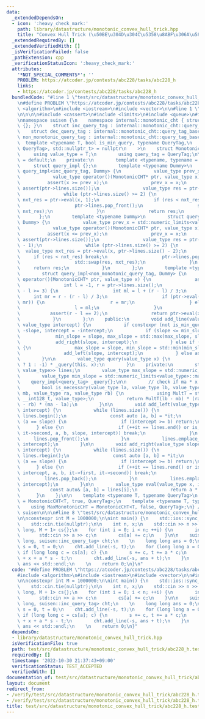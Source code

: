 ```yaml
---
data:
  _extendedDependsOn:
  - icon: ':heavy_check_mark:'
    path: library/datastructure/monotonic_convex_hull_trick.hpp
    title: "Convex Hull Trick (\u50BE\u304D\u304C\u5358\u8ABF\u306A\u5834\u5408)"
  _extendedRequiredBy: []
  _extendedVerifiedWith: []
  _isVerificationFailed: false
  _pathExtension: cpp
  _verificationStatusIcon: ':heavy_check_mark:'
  attributes:
    '*NOT_SPECIAL_COMMENTS*': ''
    PROBLEM: https://atcoder.jp/contests/abc228/tasks/abc228_h
    links:
    - https://atcoder.jp/contests/abc228/tasks/abc228_h
  bundledCode: "#line 1 \"test/src/datastructure/monotonic_convex_hull_trick/abc228_h.test.cpp\"\
    \n#define PROBLEM \"https://atcoder.jp/contests/abc228/tasks/abc228_h\"\n\n#include\
    \ <algorithm>\n#include <iostream>\n#include <vector>\n\n#line 1 \"library/datastructure/monotonic_convex_hull_trick.hpp\"\
    \n\n\n\n#include <cassert>\n#include <limits>\n#include <queue>\n#include <type_traits>\n\
    \nnamespace suisen {\n    namespace internal::monotonic_cht { struct query_tag_base\
    \ {}; }\n    struct inc_query_tag : internal::monotonic_cht::query_tag_base {};\n\
    \    struct dec_query_tag : internal::monotonic_cht::query_tag_base {};\n    struct\
    \ non_monotonic_query_tag : internal::monotonic_cht::query_tag_base {};\n\n  \
    \  template <typename T, bool is_min_query, typename QueryTag,\n        std::enable_if_t<std::is_base_of_v<internal::monotonic_cht::query_tag_base,\
    \ QueryTag>, std::nullptr_t> = nullptr\n    >\n    struct MonotonicCHT {\n   \
    \     using value_type = T;\n        using query_tag = QueryTag;\n\n        MonotonicCHT()\
    \ = default;\n    private:\n        template <typename, typename = void>\n   \
    \     struct query_impl {};\n        template <typename Dummy>\n        struct\
    \ query_impl<inc_query_tag, Dummy> {\n            value_type prev_x = std::numeric_limits<value_type>::min();\n\
    \            value_type operator()(MonotonicCHT* ptr, value_type x) {\n      \
    \          assert(x >= prev_x);\n                prev_x = x;\n               \
    \ assert(ptr->lines.size());\n                value_type res = ptr->eval(x, 0);\n\
    \                while (ptr->lines.size() >= 2) {\n                    value_type\
    \ nxt_res = ptr->eval(x, 1);\n                    if (res < nxt_res) break;\n\
    \                    ptr->lines.pop_front();\n                    std::swap(res,\
    \ nxt_res);\n                }\n                return res;\n            }\n \
    \       };\n        template <typename Dummy>\n        struct query_impl<dec_query_tag,\
    \ Dummy> {\n            value_type prev_x = std::numeric_limits<value_type>::max();\n\
    \            value_type operator()(MonotonicCHT* ptr, value_type x) {\n      \
    \          assert(x <= prev_x);\n                prev_x = x;\n               \
    \ assert(ptr->lines.size());\n                value_type res = ptr->eval(x, ptr->lines.size()\
    \ - 1);\n                while (ptr->lines.size() >= 2) {\n                  \
    \  value_type nxt_res = ptr->eval(x, ptr->lines.size() - 2);\n               \
    \     if (res < nxt_res) break;\n                    ptr->lines.pop_back();\n\
    \                    std::swap(res, nxt_res);\n                }\n           \
    \     return res;\n            }\n        };\n        template <typename Dummy>\n\
    \        struct query_impl<non_monotonic_query_tag, Dummy> {\n            value_type\
    \ operator()(MonotonicCHT* ptr, value_type x) {\n                assert(ptr->lines.size());\n\
    \                int l = -1, r = ptr->lines.size();\n                while (r\
    \ - l >= 3) {\n                    int ml = l + (r - l) / 3;\n               \
    \     int mr = r - (r - l) / 3;\n                    if (ptr->eval(x, ml) < ptr->eval(x,\
    \ mr)) {\n                        r = mr;\n                    } else {\n    \
    \                    l = ml;\n                    }\n                }\n     \
    \           assert(r - l == 2);\n                return ptr->eval(x, l + 1);\n\
    \            }\n        };\n    public:\n        void add_line(value_type slope,\
    \ value_type intercept) {\n            if constexpr (not is_min_query) slope =\
    \ -slope, intercept = -intercept;\n            if (slope <= min_slope) {\n   \
    \             min_slope = slope, max_slope = std::max(max_slope, slope);\n   \
    \             add_right(slope, intercept);\n            } else if (slope >= max_slope)\
    \ {\n                max_slope = slope, min_slope = std::min(min_slope, slope);\n\
    \                add_left(slope, intercept);\n            } else assert(false);\n\
    \        }\n\n        value_type query(value_type x) {\n            return (is_min_query\
    \ ? 1 : -1) * _query(this, x);\n        }\n    private:\n        std::deque<std::pair<value_type,\
    \ value_type>> lines;\n        value_type max_slope = std::numeric_limits<value_type>::min();\n\
    \        value_type min_slope = std::numeric_limits<value_type>::max();\n    \
    \    query_impl<query_tag> _query{};\n\n        // check if ma * x + mb is necessary.\n\
    \        bool is_necessary(value_type la, value_type lb, value_type ma, value_type\
    \ mb, value_type ra, value_type rb) {\n            using MultT = std::conditional_t<std::is_integral_v<value_type>,\
    \ __int128_t, value_type>;\n            return MultT(lb - mb) * (ra - ma) > MultT(mb\
    \ - rb) * (ma - la);\n        }\n\n        void add_left(value_type slope, value_type\
    \ intercept) {\n            while (lines.size()) {\n                auto it =\
    \ lines.begin();\n                const auto [a, b] = *it;\n                if\
    \ (a == slope) {\n                    if (intercept >= b) return;\n          \
    \      } else {\n                    if (++it == lines.end() or is_necessary(it->first,\
    \ it->second, a, b, slope, intercept)) break;\n                }\n           \
    \     lines.pop_front();\n            }\n            lines.emplace_front(slope,\
    \ intercept);\n        }\n\n        void add_right(value_type slope, value_type\
    \ intercept) {\n            while (lines.size()) {\n                auto it =\
    \ lines.rbegin();\n                const auto [a, b] = *it;\n                if\
    \ (a == slope) {\n                    if (intercept >= b) return;\n          \
    \      } else {\n                    if (++it == lines.rend() or is_necessary(slope,\
    \ intercept, a, b, it->first, it->second)) break;\n                }\n       \
    \         lines.pop_back();\n            }\n            lines.emplace_back(slope,\
    \ intercept);\n        }\n\n        value_type eval(value_type x, int i) {\n \
    \           const auto& [a, b] = lines[i];\n            return a * x + b;\n  \
    \      }\n    };\n\n    template <typename T, typename QueryTag>\n    using MinMonotonicCHT\
    \ = MonotonicCHT<T, true, QueryTag>;\n    template <typename T, typename QueryTag>\n\
    \    using MaxMonotonicCHT = MonotonicCHT<T, false, QueryTag>;\n} // namespace\
    \ suisen\n\n\n#line 8 \"test/src/datastructure/monotonic_convex_hull_trick/abc228_h.test.cpp\"\
    \n\nconstexpr int M = 1000000;\n\nint main() {\n    std::ios::sync_with_stdio(false);\n\
    \    std::cin.tie(nullptr);\n\n    int n, x;\n    std::cin >> n >> x;\n\n    std::array<long\
    \ long, M + 1> cs{};\n    for (int i = 0; i < n; ++i) {\n        int a, c;\n \
    \       std::cin >> a >> c;\n        cs[a] += c;\n    }\n\n    suisen::MinMonotonicCHT<long\
    \ long, suisen::inc_query_tag> cht;\n    \n    long long ans = 0;\n    long long\
    \ s = 0, t = 0;\n    cht.add_line(-s, t);\n    for (long long a = 0; a <= M; ++a)\
    \ if (long long c = cs[a]; c) {\n        s += c, t += a * c;\n        ans = cht.query(a)\
    \ + x + a * s - t;\n        cht.add_line(-s, ans + t);\n    }\n    std::cout <<\
    \ ans << std::endl;\n    \n    return 0;\n}\n"
  code: "#define PROBLEM \"https://atcoder.jp/contests/abc228/tasks/abc228_h\"\n\n\
    #include <algorithm>\n#include <iostream>\n#include <vector>\n\n#include \"library/datastructure/monotonic_convex_hull_trick.hpp\"\
    \n\nconstexpr int M = 1000000;\n\nint main() {\n    std::ios::sync_with_stdio(false);\n\
    \    std::cin.tie(nullptr);\n\n    int n, x;\n    std::cin >> n >> x;\n\n    std::array<long\
    \ long, M + 1> cs{};\n    for (int i = 0; i < n; ++i) {\n        int a, c;\n \
    \       std::cin >> a >> c;\n        cs[a] += c;\n    }\n\n    suisen::MinMonotonicCHT<long\
    \ long, suisen::inc_query_tag> cht;\n    \n    long long ans = 0;\n    long long\
    \ s = 0, t = 0;\n    cht.add_line(-s, t);\n    for (long long a = 0; a <= M; ++a)\
    \ if (long long c = cs[a]; c) {\n        s += c, t += a * c;\n        ans = cht.query(a)\
    \ + x + a * s - t;\n        cht.add_line(-s, ans + t);\n    }\n    std::cout <<\
    \ ans << std::endl;\n    \n    return 0;\n}"
  dependsOn:
  - library/datastructure/monotonic_convex_hull_trick.hpp
  isVerificationFile: true
  path: test/src/datastructure/monotonic_convex_hull_trick/abc228_h.test.cpp
  requiredBy: []
  timestamp: '2022-10-30 21:37:43+09:00'
  verificationStatus: TEST_ACCEPTED
  verifiedWith: []
documentation_of: test/src/datastructure/monotonic_convex_hull_trick/abc228_h.test.cpp
layout: document
redirect_from:
- /verify/test/src/datastructure/monotonic_convex_hull_trick/abc228_h.test.cpp
- /verify/test/src/datastructure/monotonic_convex_hull_trick/abc228_h.test.cpp.html
title: test/src/datastructure/monotonic_convex_hull_trick/abc228_h.test.cpp
---
```

